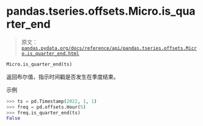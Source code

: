 # pandas.tseries.offsets.Micro.is_quarter_end

> 原文：[`pandas.pydata.org/docs/reference/api/pandas.tseries.offsets.Micro.is_quarter_end.html`](https://pandas.pydata.org/docs/reference/api/pandas.tseries.offsets.Micro.is_quarter_end.html)

```py
Micro.is_quarter_end(ts)
```

返回布尔值，指示时间戳是否发生在季度结束。

示例

```py
>>> ts = pd.Timestamp(2022, 1, 1)
>>> freq = pd.offsets.Hour(5)
>>> freq.is_quarter_end(ts)
False 
```
